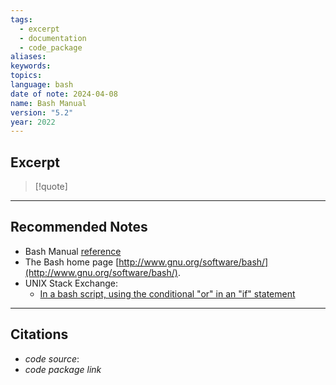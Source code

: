 ```yaml
---
tags:
  - excerpt
  - documentation
  - code_package
aliases: 
keywords: 
topics: 
language: bash
date of note: 2024-04-08
name: Bash Manual
version: "5.2"
year: 2022
---
```


##  Excerpt

>[!quote]
>



-----------
##  Recommended Notes

- Bash Manual [reference](https://www.gnu.org/software/bash/manual/bash.html)
- The Bash home page [http://www.gnu.org/software/bash/](http://www.gnu.org/software/bash/).
- UNIX Stack Exchange:
	- [In a bash script, using the conditional "or" in an "if" statement](https://unix.stackexchange.com/questions/47584/in-a-bash-script-using-the-conditional-or-in-an-if-statement)




----------
##  Citations

- *code source*:
- *code package link*




